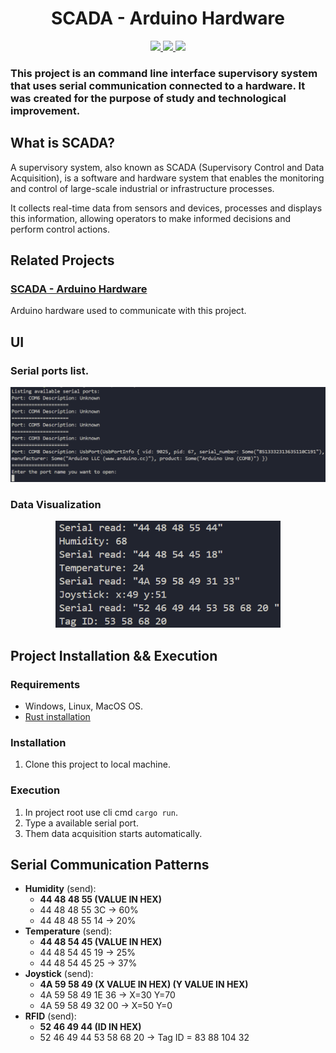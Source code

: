 <h1 align="center">SCADA - Arduino Hardware</h1> 

<p align="center">
<a href="https://www.rust-lang.org/">
  <img src="https://img.shields.io/badge/Rust-Language-000000?style=for-the-badge&logo=rust" />
</a>
<a href="#">
  <img src="https://img.shields.io/badge/CLI-Tool-000000?style=for-the-badge&logo=terminal&logoColor=white" />
</a>
<a href="#">
  <img src="https://img.shields.io/badge/Serial%20Port-Communication-4E73DF?style=for-the-badge&logo=serial-port" />
</a>
</p>

### This project is an command line interface supervisory system that uses serial communication connected  to a hardware. It was created for the purpose of study and technological improvement.

## What is SCADA?
A supervisory system, also known as SCADA (Supervisory Control and Data Acquisition), is a software and hardware system that enables the monitoring and control of large-scale industrial or infrastructure processes.

It collects real-time data from sensors and devices, processes and displays this information, allowing operators to make informed decisions and perform control actions.

## Related Projects
### [SCADA - Arduino Hardware](https://github.com/thiagoelias99/scada-arduino/tree/main)
Arduino hardware used to communicate with this project.

## UI
### Serial ports list.
<p align="center">
<img src="./assets/serials.png" width="720px"/>
</p>

### Data Visualization
<p align="center">
<img src="./assets/out.png" width="360px"/>
</p>

## Project Installation && Execution
### Requirements
- Windows, Linux, MacOS OS.
- [Rust installation](https://www.rust-lang.org/tools/install)
### Installation
1. Clone this project to local machine.
### Execution
1. In project root use cli cmd ```cargo run```.
2. Type a available serial port.
3. Them data acquisition starts automatically.

## Serial Communication Patterns
- **Humidity** (send): 
  - **44 48 48 55 (VALUE IN HEX)**
  - 44 48 48 55 3C -> 60%
  - 44 48 48 55 14 -> 20%
- **Temperature** (send): 
  - **44 48 54 45 (VALUE IN HEX)**
  - 44 48 54 45 19 -> 25%
  - 44 48 54 45 25 -> 37%
- **Joystick** (send): 
  - **4A 59 58 49 (X VALUE IN HEX) (Y VALUE IN HEX)**
  - 4A 59 58 49 1E 36 -> X=30 Y=70
  - 4A 59 58 49 32 00 -> X=50 Y=0
- **RFID** (send): 
  - **52 46 49 44 (ID IN HEX)**
  - 52 46 49 44 53 58 68 20 -> Tag ID = 83 88 104 32